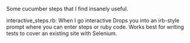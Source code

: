 Some cucumber steps that I find insanely useful.

interactive_steps.rb:
  When I go interactive
    Drops you into an irb-style prompt where you can enter steps or ruby code.
    Works best for writing tests to cover an existing site with Selenium.
    
